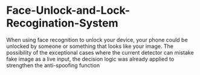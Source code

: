 # Face-Unlock-and-Lock-Recogination-System
When using face recognition to unlock your device, your phone could be unlocked by someone or something that looks like your image. The possibility of the exceptional cases where the current detector can mistake fake image as a live input, the decision logic was already applied to strengthen the anti-spoofing function
